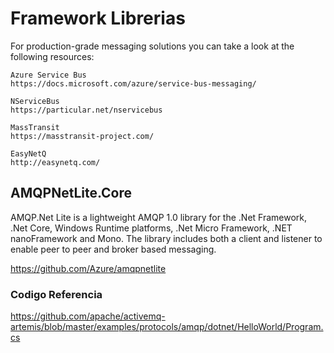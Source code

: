 
# Framework Librerias 


For production-grade messaging solutions you can take a look at the following resources:

    Azure Service Bus
    https://docs.microsoft.com/azure/service-bus-messaging/

    NServiceBus
    https://particular.net/nservicebus

    MassTransit
    https://masstransit-project.com/

    EasyNetQ
    http://easynetq.com/



##  AMQPNetLite.Core

AMQP.Net Lite is a lightweight AMQP 1.0 library for the .Net Framework, .Net Core, Windows Runtime platforms, .Net Micro Framework, .NET nanoFramework and Mono. The library includes both a client and listener to enable peer to peer and broker based messaging.

https://github.com/Azure/amqpnetlite

### Codigo Referencia

https://github.com/apache/activemq-artemis/blob/master/examples/protocols/amqp/dotnet/HelloWorld/Program.cs
